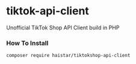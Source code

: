 # tiktok-api-client
Unofficial TikTok Shop API Client build in PHP

### How To Install

`composer require haistar/tiktokshop-api-client`
